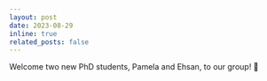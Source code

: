 ```yaml
---
layout: post
date: 2023-08-29 
inline: true
related_posts: false
---
```


Welcome two new PhD students, Pamela and Ehsan, to our group! :clap:
